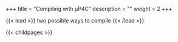 +++
title = "Compiling with μP4C"
description = ""
weight = 2
+++

{{< lead >}}
two possible ways to compile
{{< /lead >}}


{{< childpages >}}
